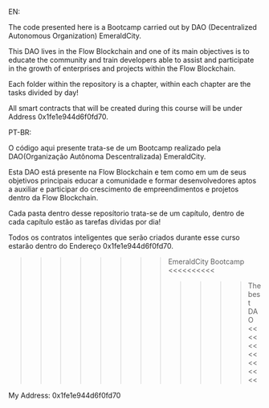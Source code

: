 EN:

The code presented here is a Bootcamp carried out by DAO (Decentralized Autonomous Organization) EmeraldCity.

This DAO lives in the Flow Blockchain and one of its main objectives is to educate the community and train developers able to assist and participate in the growth of enterprises and projects within the Flow Blockchain.

Each folder within the repository is a chapter, within each chapter are the tasks divided by day!

All smart contracts that will be created during this course will be under Address 0x1fe1e944d6f0fd70.

PT-BR:

O código aqui presente trata-se de um Bootcamp realizado pela DAO(Organização Autônoma Descentralizada) EmeraldCity.

Esta DAO está presente na Flow Blockchain e tem como em um de seus objetivos principais educar a comunidade e formar desenvolvedores aptos a auxiliar e participar do crescimento de empreendimentos e projetos dentro da Flow Blockchain. 

Cada pasta dentro desse reposítorio trata-se de um capítulo, dentro de cada capítulo estão as tarefas dividas por dia! 

Todos os contratos inteligentes que serão criados durante esse curso estarão dentro do Endereço 0x1fe1e944d6f0fd70.

>>>>>>>> EmeraldCity Bootcamp <<<<<<<<<<
>>>>>>>>>>>> The best DAO <<<<<<<<<<<<<<

My Address: 0x1fe1e944d6f0fd70
